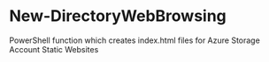 # New-DirectoryWebBrowsing
PowerShell function which creates index.html files for Azure Storage Account Static Websites
